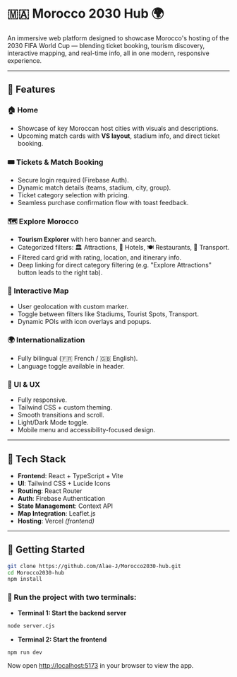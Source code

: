 # 🇲🇦 Morocco 2030 Hub 🌍

An immersive web platform designed to showcase Morocco's hosting of the 2030 FIFA World Cup — blending ticket booking, tourism discovery, interactive mapping, and real-time info, all in one modern, responsive experience.

---

## 🧠 Features

### 🏠 Home
- Showcase of key Moroccan host cities with visuals and descriptions.
- Upcoming match cards with **VS layout**, stadium info, and direct ticket booking.

### 🎟️ Tickets & Match Booking
- Secure login required (Firebase Auth).
- Dynamic match details (teams, stadium, city, group).
- Ticket category selection with pricing.
- Seamless purchase confirmation flow with toast feedback.

### 🗺️ Explore Morocco
- **Tourism Explorer** with hero banner and search.
- Categorized filters: 🏛 Attractions, 🏨 Hotels, 🍽 Restaurants, 🚌 Transport.
- Filtered card grid with rating, location, and itinerary info.
- Deep linking for direct category filtering (e.g. "Explore Attractions" button leads to the right tab).

### 🧭 Interactive Map
- User geolocation with custom marker.
- Toggle between filters like Stadiums, Tourist Spots, Transport.
- Dynamic POIs with icon overlays and popups.

### 🌍 Internationalization
- Fully bilingual (🇫🇷 French / 🇬🇧 English).
- Language toggle available in header.

### 🧩 UI & UX
- Fully responsive.
- Tailwind CSS + custom theming.
- Smooth transitions and scroll.
- Light/Dark Mode toggle.
- Mobile menu and accessibility-focused design.

---

## 🔐 Tech Stack

- **Frontend**: React + TypeScript + Vite
- **UI**: Tailwind CSS + Lucide Icons
- **Routing**: React Router
- **Auth**: Firebase Authentication
- **State Management**: Context API
- **Map Integration**: Leaflet.js
- **Hosting**: Vercel *(frontend)*

---

## 🚀 Getting Started

```bash
git clone https://github.com/Alae-J/Morocco2030-hub.git
cd Morocco2030-hub
npm install
```

### 🔹 Run the project with two terminals:

- **Terminal 1: Start the backend server**
```bash
node server.cjs
```

- **Terminal 2: Start the frontend**
```bash
npm run dev
```

Now open [http://localhost:5173](http://localhost:5173) in your browser to view the app.

